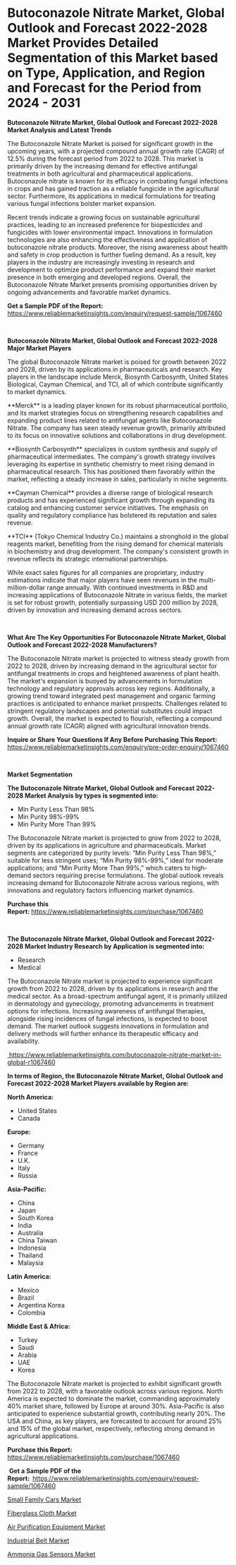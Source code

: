 <p><h1>Butoconazole Nitrate Market, Global Outlook and Forecast 2022-2028 Market Provides Detailed Segmentation of this Market based on Type, Application, and Region and Forecast for the Period from 2024 - 2031</h1></p><p><strong>Butoconazole Nitrate Market, Global Outlook and Forecast 2022-2028 Market Analysis and Latest Trends</strong></p>
<p><p>The Butoconazole Nitrate Market is poised for significant growth in the upcoming years, with a projected compound annual growth rate (CAGR) of 12.5% during the forecast period from 2022 to 2028. This market is primarily driven by the increasing demand for effective antifungal treatments in both agricultural and pharmaceutical applications. Butoconazole nitrate is known for its efficacy in combating fungal infections in crops and has gained traction as a reliable fungicide in the agricultural sector. Furthermore, its applications in medical formulations for treating various fungal infections bolster market expansion.</p><p>Recent trends indicate a growing focus on sustainable agricultural practices, leading to an increased preference for biopesticides and fungicides with lower environmental impact. Innovations in formulation technologies are also enhancing the effectiveness and application of butoconazole nitrate products. Moreover, the rising awareness about health and safety in crop production is further fueling demand. As a result, key players in the industry are increasingly investing in research and development to optimize product performance and expand their market presence in both emerging and developed regions. Overall, the Butoconazole Nitrate Market presents promising opportunities driven by ongoing advancements and favorable market dynamics.</p></p>
<p><strong>Get a Sample PDF of the Report:&nbsp;</strong> <a href="https://www.reliablemarketinsights.com/enquiry/request-sample/1067460">https://www.reliablemarketinsights.com/enquiry/request-sample/1067460</a></p>
<p>&nbsp;</p>
<p><strong>Butoconazole Nitrate Market, Global Outlook and Forecast 2022-2028 Major Market Players</strong></p>
<p><p>The global Butoconazole Nitrate market is poised for growth between 2022 and 2028, driven by its applications in pharmaceuticals and research. Key players in the landscape include Merck, Biosynth Carbosynth, United States Biological, Cayman Chemical, and TCI, all of which contribute significantly to market dynamics.</p><p>**Merck** is a leading player known for its robust pharmaceutical portfolio, and its market strategies focus on strengthening research capabilities and expanding product lines related to antifungal agents like Butoconazole Nitrate. The company has seen steady revenue growth, primarily attributed to its focus on innovative solutions and collaborations in drug development.</p><p>**Biosynth Carbosynth** specializes in custom synthesis and supply of pharmaceutical intermediates. The company's growth strategy involves leveraging its expertise in synthetic chemistry to meet rising demand in pharmaceutical research. This has positioned them favorably within the market, reflecting a steady increase in sales, particularly in niche segments.</p><p>**Cayman Chemical** provides a diverse range of biological research products and has experienced significant growth through expanding its catalog and enhancing customer service initiatives. The emphasis on quality and regulatory compliance has bolstered its reputation and sales revenue.</p><p>**TCI** (Tokyo Chemical Industry Co.) maintains a stronghold in the global reagents market, benefiting from the rising demand for chemical materials in biochemistry and drug development. The company's consistent growth in revenue reflects its strategic international partnerships.</p><p>While exact sales figures for all companies are proprietary, industry estimations indicate that major players have seen revenues in the multi-million-dollar range annually. With continued investments in R&D and increasing applications of Butoconazole Nitrate in various fields, the market is set for robust growth, potentially surpassing USD 200 million by 2028, driven by innovation and increasing demand across sectors.</p></p>
<p>&nbsp;</p>
<p><strong>What Are The Key Opportunities For Butoconazole Nitrate Market, Global Outlook and Forecast 2022-2028 Manufacturers?</strong></p>
<p><p>The Butoconazole Nitrate market is projected to witness steady growth from 2022 to 2028, driven by increasing demand in the agricultural sector for antifungal treatments in crops and heightened awareness of plant health. The market's expansion is buoyed by advancements in formulation technology and regulatory approvals across key regions. Additionally, a growing trend toward integrated pest management and organic farming practices is anticipated to enhance market prospects. Challenges related to stringent regulatory landscapes and potential substitutes could impact growth. Overall, the market is expected to flourish, reflecting a compound annual growth rate (CAGR) aligned with agricultural innovation trends.</p></p>
<p><strong>Inquire or Share Your Questions If Any Before Purchasing This Report:</strong> <a href="https://www.reliablemarketinsights.com/enquiry/pre-order-enquiry/1067460">https://www.reliablemarketinsights.com/enquiry/pre-order-enquiry/1067460</a></p>
<p>&nbsp;</p>
<p><strong>Market Segmentation</strong></p>
<p><strong>The Butoconazole Nitrate Market, Global Outlook and Forecast 2022-2028 Market Analysis by types is segmented into:</strong></p>
<p><ul><li>Min Purity Less Than 98%</li><li>Min Purity 98%-99%</li><li>Min Purity More Than 99%</li></ul></p>
<p><p>The Butoconazole Nitrate market is projected to grow from 2022 to 2028, driven by its applications in agriculture and pharmaceuticals. Market segments are categorized by purity levels: “Min Purity Less Than 98%,” suitable for less stringent uses; “Min Purity 98%-99%,” ideal for moderate applications; and “Min Purity More Than 99%,” which caters to high-demand sectors requiring precise formulations. The global outlook reveals increasing demand for Butoconazole Nitrate across various regions, with innovations and regulatory factors influencing market dynamics.</p></p>
<p><strong>Purchase this Report:&nbsp;</strong><a href="https://www.reliablemarketinsights.com/purchase/1067460">https://www.reliablemarketinsights.com/purchase/1067460</a></p>
<p>&nbsp;</p>
<p><strong>The Butoconazole Nitrate Market, Global Outlook and Forecast 2022-2028 Market Industry Research by Application is segmented into:</strong></p>
<p><ul><li>Research</li><li>Medical</li></ul></p>
<p><p>The Butoconazole Nitrate market is projected to experience significant growth from 2022 to 2028, driven by its applications in research and the medical sector. As a broad-spectrum antifungal agent, it is primarily utilized in dermatology and gynecology, promoting advancements in treatment options for infections. Increasing awareness of antifungal therapies, alongside rising incidences of fungal infections, is expected to boost demand. The market outlook suggests innovations in formulation and delivery methods will further enhance its therapeutic efficacy and availability.</p></p>
<p><a href="https://www.reliablemarketinsights.com/butoconazole-nitrate-market-in-global-r1067460">&nbsp;https://www.reliablemarketinsights.com/butoconazole-nitrate-market-in-global-r1067460</a></p>
<p><strong>In terms of Region, the Butoconazole Nitrate Market, Global Outlook and Forecast 2022-2028 Market Players available by Region are:</strong></p>
<p>
    <p> <strong> North America: </strong>
        <ul>
            <li>United States</li>
            <li>Canada</li>
        </ul>
        </p> 
    <p> <strong> Europe: </strong>
        <ul>
            <li>Germany</li>
            <li>France</li>
            <li>U.K.</li>
            <li>Italy</li>
            <li>Russia</li>
        </ul>
        </p> 
    <p> <strong> Asia-Pacific: </strong>
        <ul>
            <li>China</li>
            <li>Japan</li>
            <li>South Korea</li>
            <li>India</li>
            <li>Australia</li>
            <li>China Taiwan</li>
            <li>Indonesia</li>
            <li>Thailand</li>
            <li>Malaysia</li>
        </ul>
        </p> 
    <p> <strong> Latin America: </strong>
        <ul>
            <li>Mexico</li>
            <li>Brazil</li>
            <li>Argentina Korea</li>
            <li>Colombia</li>
        </ul>
        </p> 
    <p> <strong> Middle East & Africa: </strong>
        <ul>
            <li>Turkey</li>
            <li>Saudi</li>
            <li>Arabia</li>
            <li>UAE</li>
            <li>Korea</li>
        </ul>
    </p>
    </p>
<p><p>The Butoconazole Nitrate market is projected to exhibit significant growth from 2022 to 2028, with a favorable outlook across various regions. North America is expected to dominate the market, commanding approximately 40% market share, followed by Europe at around 30%. Asia-Pacific is also anticipated to experience substantial growth, contributing nearly 20%. The USA and China, as key players, are forecasted to account for around 25% and 15% of the global market, respectively, reflecting strong demand in agricultural applications.</p></p>
<p><strong>Purchase this Report: </strong><a href="https://www.reliablemarketinsights.com/purchase/1067460">https://www.reliablemarketinsights.com/purchase/1067460</a></p>
<p>&nbsp;<strong>Get a Sample PDF of the Report:&nbsp;&nbsp;</strong><a href="https://www.reliablemarketinsights.com/enquiry/request-sample/1067460">https://www.reliablemarketinsights.com/enquiry/request-sample/1067460</a></p>
<p><strong></strong></p>
<p><p><a href="https://www.linkedin.com/pulse/in-depth-analysis-global-small-family-cars-market-scope-va3te?trackingId=TjTspH9xS5uE%2BjyoSU%2F0%2Bw%3D%3D">Small Family Cars Market</a></p><p><a href="https://issuu.com/reportprime-2/docs/fiberglass-cloth-market-size-2030.p_2458bb93cca2dc">Fiberglass Cloth Market</a></p><p><a href="https://medium.com/@lynnullrich1993/the-growth-of-the-air-purification-equipment-market-has-been-significant-driven-by-various-34b644a6eed6">Air Purification Equipment Market</a></p><p><a href="https://issuu.com/reportprime-2/docs/industrial-belt-market-size-2030.pp_908ca6d334ed0e">Industrial Belt Market</a></p><p><a href="https://medium.com/@eloisadavis1985/why-should-you-invest-in-ammonia-gas-sensors-e3a4e81566db">Ammonia Gas Sensors Market</a></p></p>